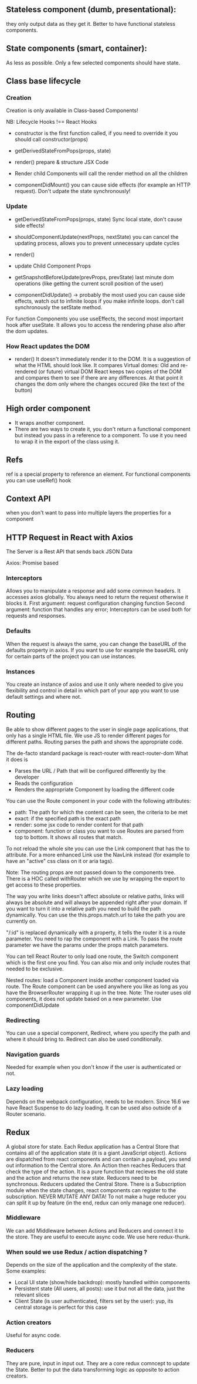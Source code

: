 ## Stateless component (dumb, presentational):
they only output data as they get it. Better to have functional stateless components.
## State components (smart, container):
As less as possible. Only a few selected components should have state. 

## Class base lifecycle

### Creation 
Creation is only available in Class-based Components!

NB: Lifecycle Hooks !== React Hooks

- constructor 
is the first function called, if you need to override it you should call constructor(props)

- getDerivedStateFromPops(props, state)

- render()
prepare & structure JSX Code

- Render child Components 
will call the render method on all the children

- componentDidMount()
you can cause side effects (for example an HTTP request). Don't udpate the state synchronously!

### Update
- getDerivedStateFromPops(props, state)
Sync local state, don't cause side effects!

- shouldComponentUpdate(nextProps, nextState)
you can cancel the updating process, allows you to prevent unnecessary update cycles

- render()

- update Child Component Props

- getSnapshotBeforeUpdate(prevProps, prevState)
last minute dom operations (like getting the current scroll position of the user)

- componentDidUpdate() -> probably the most used
you can cause side effects, watch out to infinite loops if you make infinite loops. don't call synchronously the setState method.

For function Components you use useEffects, the second most important hook after useState. It allows you to access the rendering phase also after the dom updates.

### How React updates the DOM
- render()
It doesn't immediately render it to the DOM. It is a suggestion of what the HTML should look like.
It compares Virtual domes: Old and re-rendered (or future) virtual DOM
React keeps two copies of the DOM and compares them to see if there are any differences. At that
point it changes the dom only where the changes occured (like the text of the button)

## High order component
- It wraps another component.
- There are two ways to create it, you don't return a functional component but instead you pass
in a reference to a component. To use it you need to wrap it in the export of the class using it.

## Refs
ref is a special property to reference an element. For functional components you can use useRef() hook

## Context API
when you don't want to pass into multiple layers the properties for a component

## HTTP Request in React with Axios
The Server is a Rest API that sends back JSON Data

Axios: Promise based 

### Interceptors
Allows you to manipulate a response and add some common headers. It accesses axios globally.
You always need to return the request otherwise it blocks it.
First argument: request configuration changing function
Second argument: function that handles any error;
Interceptors can be used both for requests and responses.

### Defaults
When the request is always the same, you can change the baseURL of the defaults property in axios.
If you want to use for example the baseURL only for certain parts of the project you can use instances.

### Instances
You create an instance of axios and use it only where needed to give you flexibility and control in detail in which part of your app you want to use default settings and where not.

## Routing
Be able to show different pages to the user in single page applications, that only has a single HTML file. We use JS to render different pages for different paths.
Routing parses the path and shows the appropriate code.

The de-facto standard package is react-router with react-router-dom
What it does is
- Parses the URL / Path that will be configured differently by the developer
- Reads the configuration
- Renders the appropriate Component by loading the different code

You can use the Route component in your code with the following attributes:
- path: The path for which the content can be seen, the criteria to be met
- exact: if the specified path is the exact path
- render: some jsx code to render content for that path
- component: function or class you want to use
Routes are parsed from top to bottom. It shows all routes that match.

To not reload the whole site you can use the Link component that has the to attribute. For a more enhanced Link use the NavLink instead (for example to have an "active" css class on it or aria tags).

Note: The routing props are not passed down to the components tree.
There is a HOC called withRouter which we use by wrapping the export to get access to these properties.

The way you write links doesn't affect absolute or relative paths, links will always be absolute and will always be appended right after your domain.
If you want to turn it into a relative path you need to build the path dynamically. You can use the this.props.match.url to take the path you are currently on.

"/:id" is replaced dynamically with a property, it tells the router it is a route parameter. You need to rap the component with a Link. 
To pass the route parameter we have the params under the props match parameters.

You can tell React Router to only load one route, the Switch component which is the first one you find.
You can also mix and only include routes that needed to be exclusive.

Nested routes: load a Component inside another component loaded via route. 
The Route component can be used anywhere you like as long as you have the BrowserRouter wrapping it up in the tree.
Note: The router uses old components, it does not update based on a new parameter. Use componentDidUpdate

### Redirecting
You can use a special component, Redirect, where you specify the path and where it should bring to.
Redirect can also be used conditionally.

### Navigation guards
Needed for example when you don't know if the user is authenticated or not.

### Lazy loading
Depends on the webpack configuration, needs to be modern.
Since 16.6 we have React Suspense to do lazy loading. It can be used also outside of a Router scenario.

## Redux
A global store for state.
Each Redux application has a Central Store that contains all of the application state (it is a giant JavaScript object).
Actions are dispatched from react components and can contain a payload, you send out information to the Central store.
An Action then reaches Reducers that check the type of the action. It is a pure function that recieves the old state and the action and returns
the new state. Reducers need to be synchronous. Reducers updated the Central Store.
There is a Subscription module when the state changes, react components can register to the subscription.
NEVER MUTATE ANY DATA!
To not make a huge reducer you can split it up by feature (in the end,
redux can only manage one reducer).

### Middleware
We can add Middleware between Actions and Reducers and connect it to the store.
They are useful to execute async code. We use here redux-thunk.

### When sould we use Redux / action dispatching ?
Depends on the size of the application and the complexity of the state.
Some examples:
- Local UI state (show/hide backdrop): mostly handled within components
- Persistent state (All users, all posts): use it but not all the data, just the relevant slices
- Client State (is user authenticated, filters set by the user): yup, its central storage is perfect for this case

### Action creators
Useful for async code.

### Reducers
They are pure, input in input out. They are a core redux comncept to update the State. Better to put the data transforming logic as opposite to action creators.